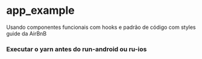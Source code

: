 # app_example
Usando componentes funcionais com hooks e padrão de código com styles guide da AirBnB

### Executar o yarn antes do run-android ou ru-ios
